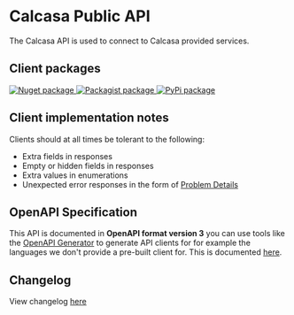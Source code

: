 # Calcasa Public API

The Calcasa API is used to connect to Calcasa provided services.

## Client packages

<a href="https://www.nuget.org/packages/Calcasa.Api/">
<img alt="Nuget package" src="https://img.shields.io/nuget/v/Calcasa.Api?label=Nuget"/>
</a>
<a href="https://packagist.org/packages/calcasa/api">
<img alt="Packagist package" src="https://img.shields.io/packagist/v/calcasa/api?label=Packagist"/>
</a>
<a href="https://pypi.org/project/calcasa-api/">
<img alt="PyPi package" src="https://img.shields.io/pypi/v/calcasa-api?label=PyPi"/>
</a>

## Client implementation notes

Clients should at all times be tolerant to the following:

- Extra fields in responses
- Empty or hidden fields in responses
- Extra values in enumerations
- Unexpected error responses in the form of [Problem Details](https://rfc-editor.org/rfc/rfc7807)

## OpenAPI Specification

This API is documented in **OpenAPI format version 3** you can use tools like the [OpenAPI Generator](https://github.com/OpenAPITools/openapi-generator) to generate API clients for for example the languages we don't provide a pre-built client for. This is documented [here](/api/v1/articles/clients/generation).

## Changelog

View changelog [here](CHANGELOG.md)